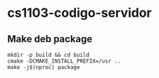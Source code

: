 # cs1103-codigo-servidor

## Make deb package

```
mkdir -p build && cd build
cmake -DCMAKE_INSTALL_PREFIX=/usr ..
make -j$(nproc) package
```

